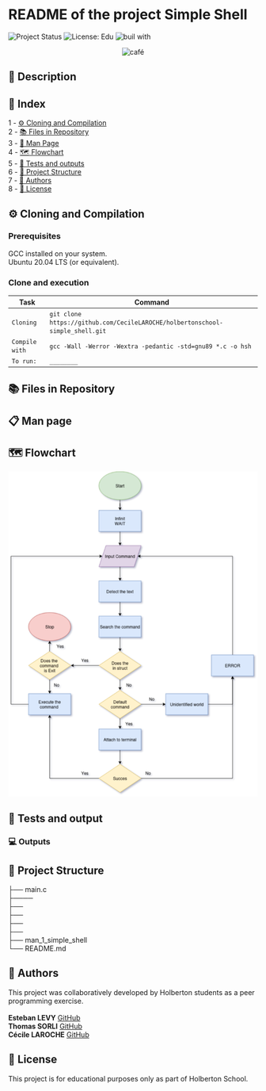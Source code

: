 # README of the project Simple Shell

![Project Status](https://img.shields.io/badge/status-development-yellow)  ![License: Edu](https://img.shields.io/badge/license-Educational-lightgrey)  ![buil with](https://img.shields.io/badge/built_with-❤️‍🔥-df0000)

<p align="center"><img src="https://media0.giphy.com/media/v1.Y2lkPTc5MGI3NjExM3hud3Y3dG5sMXI3MHNwZ3dwem5sc3Jsa3lmdmZpYm9wbHd4NWN4ZiZlcD12MV9pbnRlcm5hbF9naWZfYnlfaWQmY3Q9Zw/qPa9vUYCUrx6w/giphy.gif" alt="café" width="400"><!-- markdownlint-disable-line MD033 --></p>

## 📖 Description

## 🧭 Index

1 - [⚙️ Cloning and Compilation](#cloning-and-compilation)\
2 - [📚 Files in Repository](#files-in-repository)\
3 - [📄 Man Page](#man-page)\
4 - [🗺️ Flowchart](#flowchart)\
5 - [🧪 Tests and outputs](#tests-and-output)\
6 - [📁 Project Structure](#project-structure)\
7 - [👥 Authors](#authors)\
8 - [📜 License](#license)

## ⚙️ Cloning and Compilation

### Prerequisites

GCC installed on your system.\
Ubuntu 20.04 LTS (or equivalent).

### Clone and execution

| Task |Command|
|--------------------------------------------|-------------------------------------------------------|
| `Cloning` | `git clone https://github.com/CecileLAROCHE/holbertonschool-simple_shell.git` |
| `Compile with` | `gcc -Wall -Werror -Wextra -pedantic -std=gnu89 *.c -o hsh` |
| `To run:` | `________` |

## 📚 Files in Repository

## 📋 Man page

## 🗺️ Flowchart

![Flowchart](Picture/Flowchart.png)

## 🧪 Tests and output

### 💻 Outputs

## 📁 Project Structure

├── main.c\
├────\
├──\
├──\
├──\
├──\
├── man_1_simple_shell\
└── README.md

## 👥 Authors

This project was collaboratively developed by Holberton students as a peer programming exercise.\
\
**Esteban LEVY** [GitHub](https://github.com/ST-GuY)\
**Thomas SORLI** [GitHub](https://github.com/Pendarium)\
**Cécile LAROCHE** [GitHub](https://github.com/CecileLAROCHE)

## 📜 License

This project is for educational purposes only as part of Holberton School.
